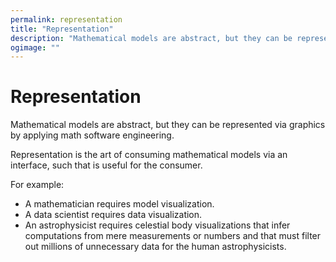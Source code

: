 ```yaml
---
permalink: representation
title: "Representation"
description: "Mathematical models are abstract, but they can be represented via graphics by applying math software engineering."
ogimage: ""
---
```



<!-- Copyright (c) 2022 Tobias Briones. All rights reserved. -->
<!-- SPDX-License-Identifier: CC-BY-4.0 -->
<!-- This file is part of https://github.com/mathsoftware/engineer -->

# Representation

Mathematical models are abstract, but they can be represented via graphics
by applying math software engineering.

Representation is the art of consuming mathematical models via an interface,
such that is useful for the consumer.

For example:

- A mathematician requires model visualization.
- A data scientist requires data visualization.
- An astrophysicist requires celestial body visualizations that infer
  computations from mere measurements or numbers and that must filter out
  millions of unnecessary data for the human astrophysicists.


